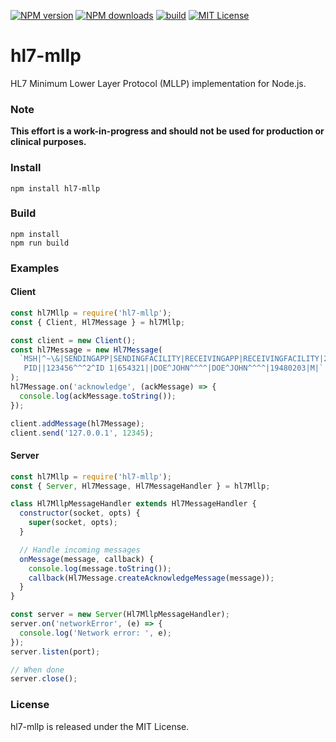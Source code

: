 [![NPM version][npm-version-image]][npm-url] [![NPM downloads][npm-downloads-image]][npm-url] [![build][build-image]][build-url] [![MIT License][license-image]][license-url] 

# hl7-mllp
HL7 Minimum Lower Layer Protocol (MLLP) implementation for Node.js.

### Note
**This effort is a work-in-progress and should not be used for production or clinical purposes.**

### Install

	npm install hl7-mllp

### Build

	npm install
	npm run build

### Examples

#### Client
```js
const hl7Mllp = require('hl7-mllp');
const { Client, Hl7Message } = hl7Mllp;

const client = new Client();
const hl7Message = new Hl7Message(
  `MSH|^~\&|SENDINGAPP|SENDINGFACILITY|RECEIVINGAPP|RECEIVINGFACILITY|200001010000||ADT|1234567890|D|2.2|
   PID||123456^^^2^ID 1|654321||DOE^JOHN^^^^|DOE^JOHN^^^^|19480203|M|`
);
hl7Message.on('acknowledge', (ackMessage) => {
  console.log(ackMessage.toString());
});

client.addMessage(hl7Message);
client.send('127.0.0.1', 12345);
```

#### Server
```js
const hl7Mllp = require('hl7-mllp');
const { Server, Hl7Message, Hl7MessageHandler } = hl7Mllp;

class Hl7MllpMessageHandler extends Hl7MessageHandler {
  constructor(socket, opts) {
    super(socket, opts);
  }

  // Handle incoming messages
  onMessage(message, callback) {
    console.log(message.toString());
    callback(Hl7Message.createAcknowledgeMessage(message));
  }
}

const server = new Server(Hl7MllpMessageHandler);
server.on('networkError', (e) => {
  console.log('Network error: ', e);
});
server.listen(port);

// When done
server.close();
```

### License
hl7-mllp is released under the MIT License.

[npm-url]: https://npmjs.org/package/hl7-mllp
[npm-version-image]: https://img.shields.io/npm/v/hl7-mllp.svg?style=flat
[npm-downloads-image]: http://img.shields.io/npm/dm/hl7-mllp.svg?style=flat

[build-url]: https://github.com/PantelisGeorgiadis/hl7-mllp/actions/workflows/build.yml
[build-image]: https://github.com/PantelisGeorgiadis/hl7-mllp/actions/workflows/build.yml/badge.svg?branch=master

[license-image]: https://img.shields.io/badge/license-MIT-blue.svg?style=flat
[license-url]: LICENSE.txt
